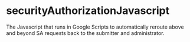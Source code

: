 # securityAuthorizationJavascript
The Javascript that runs in Google Scripts to automatically reroute above and beyond SA requests back to the submitter and administrator.
